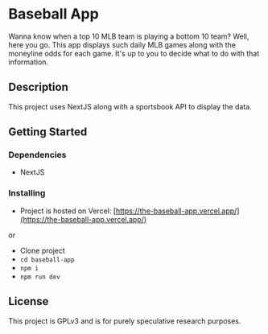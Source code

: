 # Baseball App

Wanna know when a top 10 MLB team is playing a bottom 10 team? Well, here you go. This app displays such daily MLB games along with the moneyline odds for each game. It's up to you to decide what to do with that information.

## Description

This project uses NextJS along with a sportsbook API to display the data.

## Getting Started

### Dependencies

- NextJS

### Installing

- Project is hosted on Vercel: [https://the-baseball-app.vercel.app/](https://the-baseball-app.vercel.app/)

or

- Clone project
- `cd baseball-app`
- `npm i`
- `npm run dev`

## License

This project is GPLv3 and is for purely speculative research purposes.
